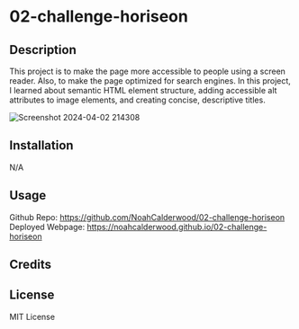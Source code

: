 # 02-challenge-horiseon

## Description

This project is to make the page more accessible to people using a screen reader. Also, to make the page optimized for search engines.
In this project, I learned about semantic HTML element structure, adding accessible alt attributes to image elements, and creating concise, descriptive titles.

![Screenshot 2024-04-02 214308](https://github.com/NoahCalderwood/02-challenge-horiseon/assets/76232069/675fac2f-8b3d-4d53-aa15-8db89fb70c46)



## Installation

N/A

## Usage
Github Repo: https://github.com/NoahCalderwood/02-challenge-horiseon
Deployed Webpage: https://noahcalderwood.github.io/02-challenge-horiseon

## Credits



## License

MIT License

